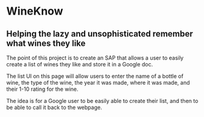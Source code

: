 # WineKnow
## Helping the lazy and unsophisticated remember what wines they like

The point of this project is to create an SAP that allows a user to easily create a list of wines they like and store it in a Google doc.

The list UI on this page will allow users to enter the name of a bottle of wine, the type of the wine, the year it was made, where it was made, and their 1-10 rating for the wine.

The idea is for a Google user to be easily able to create their list, and then to be able to call it back to the webpage.